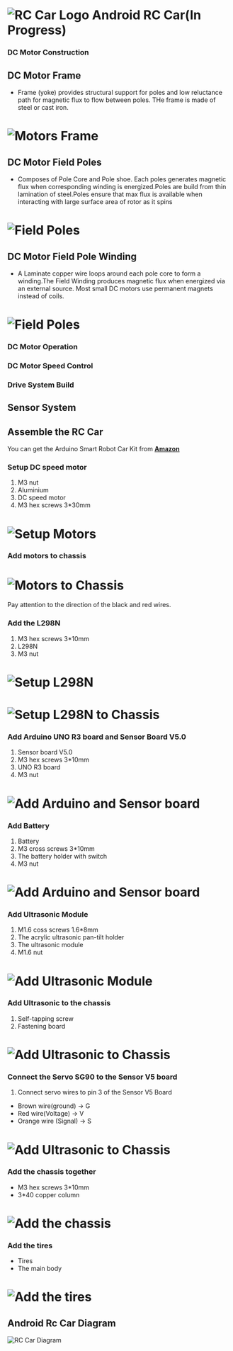 # ![RC Car Logo](https://github.com/fouliex/AndroidRcCar/blob/master/resources/images/RobotCarLogo.jpg) Android RC Car(In Progress)


### DC Motor Construction
## DC Motor Frame
* Frame (yoke) provides structural support for poles and low reluctance path for magnetic flux to
 flow between poles. THe frame is made of steel or cast iron.
# ![Motors Frame](https://github.com/fouliex/AndroidRcCar/blob/master/resources/images/MotorFrame.JPG)

## DC Motor Field Poles
* Composes of Pole Core and Pole shoe. Each poles generates magnetic flux when corresponding winding 
is energized.Poles are build from thin lamination of steel.Poles ensure that max flux is available
when interacting with large surface area of rotor as it spins
# ![Field Poles](https://github.com/fouliex/AndroidRcCar/blob/master/resources/images/FieldPoles.JPG)

## DC Motor Field Pole Winding
* A Laminate copper wire loops around each pole core to form a winding.The Field Winding produces
 magnetic flux when energized via an external source. Most small DC motors use permanent magnets
 instead of coils.
 # ![Field Poles](https://github.com/fouliex/AndroidRcCar/blob/master/resources/images/MotorFieldPolesWinding.JPG)
 
 
### DC Motor Operation
### DC Motor Speed Control
### Drive System Build

## Sensor System


## Assemble the RC Car
You can get the Arduino Smart Robot Car Kit from [**Amazon**](https://www.amazon.com/gp/product/B01DPH0SWY/ref=oh_aui_detailpage_o00_s00?ie=UTF8&psc=1)
### Setup DC speed motor
1. M3 nut
2. Aluminium
3. DC  speed motor
4. M3 hex screws 3*30mm

# ![Setup Motors](https://github.com/fouliex/AndroidRcCar/blob/master/resources/images/SetupMotors.JPG)
### Add motors to chassis
# ![Motors to Chassis](https://github.com/fouliex/AndroidRcCar/blob/master/resources/images/MotorToChassis.JPG)
Pay attention to the direction of the black and red wires.
### Add the L298N
1. M3 hex screws 3*10mm
2. L298N
3. M3 nut
# ![Setup L298N](https://github.com/fouliex/AndroidRcCar/blob/master/resources/images/SetupL298N.JPG)
# ![Setup L298N to Chassis](https://github.com/fouliex/AndroidRcCar/blob/master/resources/images/SetupL298NToChassis.JPG)
### Add Arduino UNO R3 board and Sensor Board V5.0
1. Sensor board V5.0
2. M3 hex screws 3*10mm
3. UNO R3 board
4. M3 nut

# ![Add Arduino and Sensor board](https://github.com/fouliex/AndroidRcCar/blob/master/resources/images/AddArdionoAndSensorBoard.JPG)

### Add Battery
1. Battery
2. M3 cross screws 3*10mm
3. The battery holder with switch
4. M3 nut
# ![Add Arduino and Sensor board](https://github.com/fouliex/AndroidRcCar/blob/master/resources/images/BatteryHolderToChassis.JPG)

### Add Ultrasonic Module
1. M1.6 coss screws 1.6*8mm
2. The acrylic ultrasonic pan-tilt holder
3. The ultrasonic module
4. M1.6 nut

# ![Add Ultrasonic Module](https://github.com/fouliex/AndroidRcCar/blob/master/resources/images/UlrasonicModule.JPG)

### Add Ultrasonic to the chassis
1. Self-tapping screw
2. Fastening board

# ![Add Ultrasonic to Chassis](https://github.com/fouliex/AndroidRcCar/blob/master/resources/images/AddUltrasonicToChassis.JPG)

### Connect the Servo SG90 to the Sensor V5 board
1. Connect servo wires to pin 3 of the Sensor V5 Board
* Brown wire(ground) -> G
* Red wire(Voltage) -> V
* Orange wire (Signal) -> S

# ![Add Ultrasonic to Chassis](https://github.com/fouliex/AndroidRcCar/blob/master/resources/images/ServoToSensorBoard.JPG)
 
### Add the chassis together
* M3 hex screws 3*10mm
* 3*40 copper column 
# ![Add the chassis](https://github.com/fouliex/AndroidRcCar/blob/master/resources/images/AddChassis.JPG)

### Add the tires
* Tires
* The main body

# ![Add the tires](https://github.com/fouliex/AndroidRcCar/blob/master/resources/images/AddTheTires.JPG)

## Android Rc Car Diagram
![RC Car Diagram](https://github.com/fouliex/AndroidRcCar/blob/master/resources/images/RCCarDiagram.PNG)
